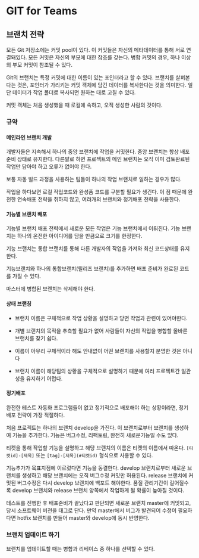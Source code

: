 # GIT for Teams

## 브랜치 전략

모든 Git 저장소에는 커밋 pool이 있다. 이 커밋들은 자신의 메타데이터를 통해 서로 연결돼있다.
모든 커밋은 자신의 부모에 대한 참조를 갖는다. 병합 커밋의 경우, 하나 이상의 부모 커밋이 참조될 수 있다.

Git의 브랜치는 특정 커밋에 대한 이름이 있는 포인터라고 할 수 있다.
브랜치를 살펴본다는 것은, 포인터가 가리키는 커밋 객체에 담긴 데이터를 복사한다는 것을 의미한다.
일단 데이터가 작업 폴더로 복사되면 원하는 대로 고칠 수 있다.

커밋 객체는 처음 생성했을 때 로컬에 속하고, 오직 생성한 사람의 것이다.

### 규약

#### 메인라인 브랜치 개발

개발자들은 지속해서 하나의 중앙 브랜치에 작업을 커밋한다.
중앙 브랜치는 항상 배포 준비 상태로 유지한다. 다른말로 하면 프로젝트의 메인 브랜치는 오직 이미 검토완료된 작업만 담아야 하고 오류가 없어야 한다.

보통 자동 빌드 과정을 사용하는 팀들이 하나의 작업 브랜치로 일하는 경우가 많다.

작업을 하다보면 로컬 작업코드와 완성품 코드를 구분할 필요가 생긴다.
이 점 때문에 완전한 연속배포 전략을 취하지 않고, 여러개의 브랜치와 정기배포 전략을 사용한다.

#### 기능별 브랜치 배포

기능별 브랜치 배포 전략에서 새로운 모든 작업은 기능 브랜치에서 이뤄진다.
기능 브랜치는 하나의 온전한 아이디어를 담을 만큼으로 크기를 한정한다.

기능 브랜치는 통합 브랜치를 통해 다른 개발자의 작업을 가져와 최신 코드상태를 유지한다.

기능브랜치와 하나의 통합브랜치(릴리즈 브랜치)를 추가하면 배포 준비가 완료된 코드를 가질 수 있다.

마스터에 병합된 브랜치는 삭제해야 한다.

#### 상태 브랜칭

- 브랜치 이름은 구체적으로 작업 상황을 설명하고 당면 작업과 관련이 있어야한다.
- 개별 브랜치의 목적을 추측할 필요가 없어 사람들이 자신의 작업을 병합할 올바른 브랜치를 찾기 쉽다.

- 이름이 아무리 구체적이라 해도 안내없이 어떤 브랜치를 사용할지 분명한 것은 아니다
- 브랜치 이름이 해당팀의 상황을 구체적으로 설명하기 때문에 여러 프로젝트간 일관성을 유지하기 어렵다.

#### 정기배포

완전한 테스트 자동화 프로그램들이 없고 정기적으로 배포해야 하는 상황이라면, 정기 배포 전략이 가장 적절하다.

처음 프로젝트는 하나의 브랜치 develop을 가진다. 이 브랜치로부터 브랜치를 생성하여 기능을 추가한다.
기능은 버그수정, 리팩토링, 완전히 새로운기능일 수도 있다.

티켓을 통해 작업할 기능을 설명하고 해당 브랜치의 이름은 티켓의 이름에서 따온다.
`[티켓id]-[제목]` 또는 `[tag]-[제목](#티켓id)` 형식으로 사용할 수 있다.

기능추가가 목표지점에 이르렀다면 기능을 동결한다. develop 브랜치로부터 새로운 브랜치를 생성하고 해당 브랜치에는 오직 버그수정 커밋만 허용된다.
release 브랜치에 커밋된 버그수정은 다시 develop 브랜치에 백포트 해야한다.
품질 관리기간이 길어질수록 develop 브랜치와 release 브랜치 양쪽에서 작업하게 될 확률이 높아질 것이다.

테스트를 진행한 후 배포준비가 끝났다고 판단되면 새로운 브랜치 master에 커밋되고, 당시 소프트웨어 버전을 태그로 단다.
만약 master에서 버그가 발견되어 수정이 필요하다면 hotfix 브랜치를 만들어 master와 develop에 동시 반영한다.

### 브랜치 업데이트 하기

브랜치를 업데이트할 때는 병합과 리베이스 중 하나를 선택할 수 있다.
